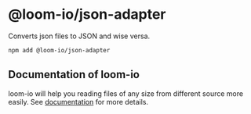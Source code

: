# @loom-io/json-adapter

Converts json files to JSON and wise versa.

```sh
npm add @loom-io/json-adapter
```

## Documentation of loom-io

loom-io will help you reading files of any size from different source more easily. See [documentation](https://loom-io.cotton-coding.com) for more details.
